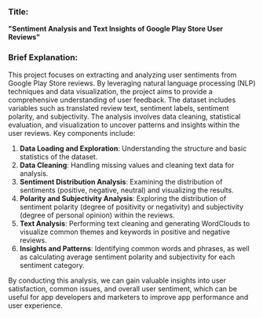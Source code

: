 ### Title:
**"Sentiment Analysis and Text Insights of Google Play Store User Reviews"**

### Brief Explanation:
This project focuses on extracting and analyzing user sentiments from Google Play Store reviews. By leveraging natural language processing (NLP) techniques and data visualization, the project aims to provide a comprehensive understanding of user feedback. The dataset includes variables such as translated review text, sentiment labels, sentiment polarity, and subjectivity. The analysis involves data cleaning, statistical evaluation, and visualization to uncover patterns and insights within the user reviews. Key components include:

1. **Data Loading and Exploration**: Understanding the structure and basic statistics of the dataset.
2. **Data Cleaning**: Handling missing values and cleaning text data for analysis.
3. **Sentiment Distribution Analysis**: Examining the distribution of sentiments (positive, negative, neutral) and visualizing the results.
4. **Polarity and Subjectivity Analysis**: Exploring the distribution of sentiment polarity (degree of positivity or negativity) and subjectivity (degree of personal opinion) within the reviews.
5. **Text Analysis**: Performing text cleaning and generating WordClouds to visualize common themes and keywords in positive and negative reviews.
6. **Insights and Patterns**: Identifying common words and phrases, as well as calculating average sentiment polarity and subjectivity for each sentiment category.

By conducting this analysis, we can gain valuable insights into user satisfaction, common issues, and overall user sentiment, which can be useful for app developers and marketers to improve app performance and user experience.
